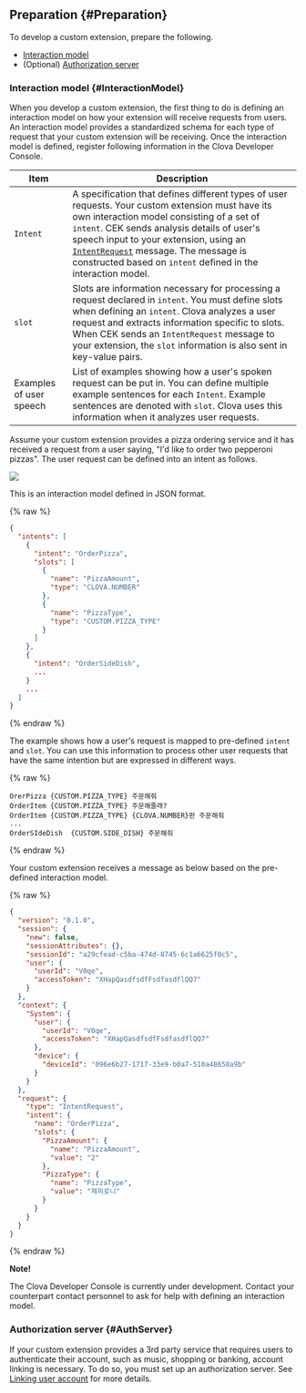 ## Preparation {#Preparation}
To develop a custom extension, prepare the following.

* [Interaction model](#InteractionModel)
* (Optional) [Authorization server](#AuthServer)

### Interaction model {#InteractionModel}
When you develop a custom extension, the first thing to do is defining an interaction model on how your extension will receive requests from users. An interaction model provides a standardized schema for each type of request that your custom extension will be receiving. Once the interaction model is defined, register following information in the Clova Developer Console.

| Item         | Description                            |
|-------------|--------------------------------|
| `Intent`              | A specification that defines different types of user requests. Your custom extension must have its own interaction model consisting of a set of `intent`. CEK sends analysis details of user's speech input to your extension, using an [`IntentRequest`](/CEK/References/Custom_Extension_Message_Format.md#IntentRequest) message. The message is constructed based on `intent` defined in the interaction model. |
| `slot` | Slots are information necessary for processing a request declared in `intent`. You must define slots when defining an `intent`. Clova analyzes a user request and extracts information specific to slots. When CEK sends an `IntentRequest` message to your extension, the `slot` information is also sent in key-value pairs.  |
| Examples of user speech        | List of examples showing how a user's spoken request can be put in. You can define multiple example sentences for each `Intent`. Example sentences are denoted with `slot`. Clova uses this information when it analyzes user requests. |

Assume your custom extension provides a pizza ordering service and it has received a request from a user saying, "I'd like to order two pepperoni pizzas". The user request can be defined into an intent as follows.

![](/CEK/Resources/Images/CEK_Interaction_Model_Analysis_Diagram.png)

This is an interaction model defined in JSON format.

{% raw %}
```json
{
  "intents": [
    {
      "intent": "OrderPizza",
      "slots": [
        {
          "name": "PizzaAmount",
          "type": "CLOVA.NUMBER"
        },
        {
          "name": "PizzaType",
          "type": "CUSTOM.PIZZA_TYPE"
        }
      ]
    },
    {
      "intent": "OrderSideDish",
      ...
    }
    ...
  ]
}

```
{% endraw %}

The example shows how a user's request is mapped to pre-defined `intent` and `slot`. You can use this information to process other user requests that have the same intention but are expressed in different ways.

{% raw %}
```
OrerPizza {CUSTOM.PIZZA_TYPE} 주문해줘
OrderItem {CUSTOM.PIZZA_TYPE} 주문해줄래?
OrderItem {CUSTOM.PIZZA_TYPE} {CLOVA.NUMBER}판 주문해줘
...
OrderSIdeDish  {CUSTOM.SIDE_DISH} 주문해줘
```
{% endraw %}

Your custom extension receives a message as below based on the pre-defined interaction model.

{% raw %}
```json
{
  "version": "0.1.0",
  "session": {
    "new": false,
    "sessionAttributes": {},
    "sessionId": "a29cfead-c5ba-474d-8745-6c1a6625f0c5",
    "user": {
      "userId": "V0qe",
      "accessToken": "XHapQasdfsdfFsdfasdflQQ7"
    }
  },
  "context": {
    "System": {
      "user": {
        "userId": "V0qe",
        "accessToken": "XHapQasdfsdfFsdfasdflQQ7"
      },
      "device": {
        "deviceId": "096e6b27-1717-33e9-b0a7-510a48658a9b"
      }
    }
  },
  "request": {
    "type": "IntentRequest",
    "intent": {
      "name": "OrderPizza",
      "slots": {
        "PizzaAmount": {
          "name": "PizzaAmount",
          "value": "2"
        },
        "PizzaType": {
          "name": "PizzaType",
          "value": "페퍼로니"
        }
      }
    }
  }
}
```
{% endraw %}

<div class="note">
  <p><strong>Note!</strong></p>
  <p>The Clova Developer Console is currently under development. Contact your counterpart contact personnel to ask for help with defining an interaction model.</p>
</div>


### Authorization server {#AuthServer}
If your custom extension provides a 3rd party service that requires users to authenticate their account, such as music, shopping or banking, account linking is necessary. To do so, you must set up an authorization server. See [Linking user account](/CEK/Guides/LinkUserAccount.md) for more details.
